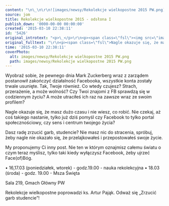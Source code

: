```yaml
---
content: "\n\_\n\r\n![images/newsy/Rekolekcje wielkopostne 2015 PW.png](images/newsy/Rekolekcje wielkopostne 2015 PW.png)\n\r\n\nWyobraź sobie, że pewnego dnia Mark Zuckerberg wraz z zarządem postanowił zakończyć działalność Facebooka, wszystkie konta zostały trwale usunięte. Tak, Twoje również. Co wtedy czujesz? Strach, przerażenie, a może wolność? Czy Twoi znajomi z FB sprawdzą się w codziennym życiu? A może utraciłeś ich raz na zawsze wraz ze swoim profilem? \n\r\n\n<!--{{intro-break}}-->\n\r\n\nNagle okazuje się, że masz dużo czasu i nie wiesz, co robić. \n Nie czekaj, aż coś takiego nastanie, tylko już dziś pomyśl czy Facebook to tylko portal społecznościowy, czy sens i centrum twojego życia?\n \n Dasz radę zrzucić garb, studencie?\n Nie masz nic do stracenia, spróbuj, żeby nagle nie okazało się, że przelajkowałeś i przepostowałeś swoje życie.\n \n My proponujemy Ci inny post. Nie ten w którym oznajmisz całemu światu o czym teraz myślisz, tylko taki kiedy wyłączysz Facebook, żeby ujrzeć Face(of)Bóg.\n \n • 16,17.03 (poniedziałek, wtorek) - godz.19.00 - nauka rekolekcyjna\n • 18.03 (środa) - godz. 19.00 - Msza Święta \n \n Sala 219, Gmach Główny PW\n \n Rekolekcje wielkopostne poprowadzi ks. Artur Pająk.\n Odważ się „Zrzucić garb studencie”!\n"
source: jom
title: Rekolekcje wielkopostne 2015 - odsłona I
publish_down: '0000-00-00 00:00:00'
created: '2015-03-10 22:38:11'
id: '5426'
original_introtext: "<p>\_</p>\r\n<p><span class=\"fsl\"><img src=\"images/newsy/Rekolekcje wielkopostne 2015 PW.png\" border=\"0\" alt=\"\" width=\"314\" height=\"445\" /></span></p>\r\n<p><span class=\"fsl\">Wyobraź sobie, że pewnego dnia Mark Zuckerberg wraz z zarządem postanowił zakończyć działalność Facebooka, wszystkie konta zostały trwale usunięte. Tak, Twoje również. Co wtedy czujesz? Strach, przerażenie, a może wolność? Czy Twoi znajomi z FB sprawdzą się w codziennym życiu? A może utraciłeś ich raz na zawsze wraz ze swoim profilem? </span></p>\r\n"
original_fulltext: "\r\n<p><span class=\"fsl\">Nagle okazuje się, że masz dużo czasu i nie wiesz, co robić. <br /> Nie czekaj, aż coś takiego nastanie, tylko już dziś pomyśl czy Facebook to tylko portal społecznościowy, czy sens i centrum twojego życia?<br /> <br /> Dasz radę zrzucić garb, studencie?<br /> Nie masz nic do stracenia, spróbuj, żeby nagle nie okazało się, że przelajkowałeś i przepostowałeś swoje życie.<br /> <br /> My proponujemy Ci inny post. N<span class=\"text_exposed_show\">ie ten w którym oznajmisz całemu światu o czym teraz myślisz, tylko taki kiedy wyłączysz Facebook, żeby ujrzeć Face(of)Bóg.<br /> <br /> • 16,17.03 (poniedziałek, wtorek) - godz.19.00 - nauka rekolekcyjna<br /> • 18.03 (środa) - godz. 19.00 - Msza Święta <br /> <br /> Sala 219, Gmach Główny PW<br /> <br /> Rekolekcje wielkopostne poprowadzi ks. Artur Pająk.<br /> Odważ się „Zrzucić garb studencie”!</span></span></p>"
time: '2015-03-10 22:38:11'
coverPhoto:
  alt: images/newsy/Rekolekcje wielkopostne 2015 PW.png
  path: images/newsy/Rekolekcje wielkopostne 2015 PW.png
---
```

Wyobraź sobie, że pewnego dnia Mark Zuckerberg wraz z zarządem postanowił zakończyć działalność Facebooka, wszystkie konta zostały trwale usunięte. Tak, Twoje również. Co wtedy czujesz? Strach, przerażenie, a może wolność? Czy Twoi znajomi z FB sprawdzą się w codziennym życiu? A może utraciłeś ich raz na zawsze wraz ze swoim profilem? 


<!--{{intro-break}}-->


Nagle okazuje się, że masz dużo czasu i nie wiesz, co robić. 
 Nie czekaj, aż coś takiego nastanie, tylko już dziś pomyśl czy Facebook to tylko portal społecznościowy, czy sens i centrum twojego życia?
 
 Dasz radę zrzucić garb, studencie?
 Nie masz nic do stracenia, spróbuj, żeby nagle nie okazało się, że przelajkowałeś i przepostowałeś swoje życie.
 
 My proponujemy Ci inny post. Nie ten w którym oznajmisz całemu światu o czym teraz myślisz, tylko taki kiedy wyłączysz Facebook, żeby ujrzeć Face(of)Bóg.
 
 • 16,17.03 (poniedziałek, wtorek) - godz.19.00 - nauka rekolekcyjna
 • 18.03 (środa) - godz. 19.00 - Msza Święta 
 
 Sala 219, Gmach Główny PW
 
 Rekolekcje wielkopostne poprowadzi ks. Artur Pająk.
 Odważ się „Zrzucić garb studencie”!


<!--{{json:{"created_date":"2015-03-10 22:38:11","publish_down":"0000-00-00 00:00:00","id":"5426"}}}-->